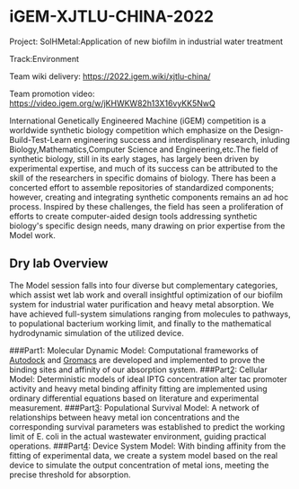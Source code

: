 # iGEM-XJTLU-CHINA-2022

Project: SolHMetal:Application of new biofilm in industrial water treatment

Track:Environment

Team wiki delivery: https://2022.igem.wiki/xjtlu-china/

Team promotion video: https://video.igem.org/w/jKHWKW82h13X16vyKK5NwQ


International Genetically Engineered Machine (iGEM) competition is a worldwide synthetic biology competition which emphasize on the Design-Build-Test-Learn engineering success and interdisplinary research, inluding Biology,Mathematics,Computer Science and Engineering,etc.The field of synthetic biology, still in its early stages, has largely been driven by experimental expertise, and much of its success can be attributed to the skill of the researchers in specific domains of biology. There has been a concerted effort to assemble repositories of standardized components; however, creating and integrating synthetic components remains an ad hoc process. Inspired by these challenges, the field has seen a proliferation of efforts to create computer-aided design tools addressing synthetic biology's specific design needs, many drawing on prior expertise from the Model work.


##  Dry lab Overview
The Model session falls into four diverse but complementary categories, which assist wet lab work and overall insightful optimization of our biofilm system for industrial water purification and heavy metal absorption. We have achieved full-system simulations ranging from molecules to pathways, to populational bacterium working limit, and finally to the mathematical hydrodynamic simulation of the utilized device.

###Part1: Molecular Dynamic Model: Computational frameworks of [Autodock](https://github.com/JiayiLi21/iGEM-XJTLU2022_Dry-Lab/tree/main/1) and [Gromacs](https://github.com/JiayiLi21/iGEM-XJTLU2022_Dry-Lab/tree/main/shMTMD8271) are developed and implemented to prove the binding sites and affinity of our absorption system.
###Part[2](https://github.com/JiayiLi21/iGEM-XJTLU2022_Dry-Lab/tree/main/Part2%20Cellular%20model): Cellular Model: Deterministic models of ideal IPTG concentration alter tac promoter activity and heavy metal binding affinity fitting are implemented using ordinary differential equations based on literature and experimental measurement.
###Part[3](https://github.com/JiayiLi21/iGEM-XJTLU2022_Dry-Lab/tree/main/Part3Population%20Survival%20Model): Populational Survival Model: A network of relationships between heavy metal ion concentrations and the corresponding survival parameters was established to predict the working limit of E. coli in the actual wastewater environment, guiding practical operations.
###Part[4](https://github.com/JiayiLi21/iGEM-XJTLU2022_Dry-Lab/tree/main/Part4%20system%20model): Device System Model: With binding affinity from the fitting of experimental data, we create a system model based on the real device to simulate the output concentration of metal ions, meeting the precise threshold for absorption.



